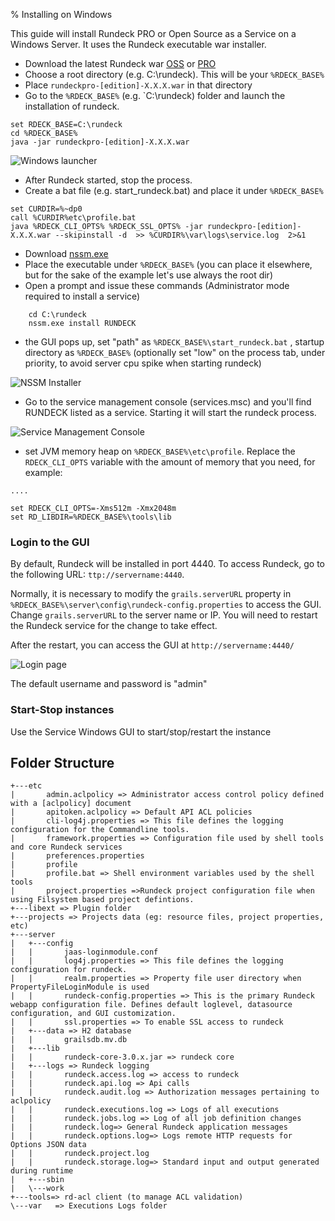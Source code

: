 % Installing on Windows

<!---
Originals:
http://support.rundeck.com/customer/en/portal/articles/2885088-installing-a-single-instance-of-rundeck-pro-cluster-on-windows
http://support.rundeck.com/customer/en/portal/articles/2819414-install-rundeck-pro-team-launcher-on-windows
http://support.rundeck.com/customer/en/portal/articles/2522223-enable-credssp-authentication-windows-
--->


This guide will install Rundeck PRO or Open Source as a Service on a Windows Server. It uses the Rundeck executable war installer.
 
* Download the latest Rundeck war [OSS](http://rundeck.org/downloads.html) or [PRO](http://download.rundeck.com/versions.html)   
* Choose a root directory (e.g. C:\rundeck). This will be your  `%RDECK_BASE%`
* Place `rundeckpro-[edition]-X.X.X.war` in that directory
* Go to the `%RDECK_BASE%` (e.g. `C:\rundeck) folder and launch the installation of rundeck.

```
set RDECK_BASE=C:\rundeck
cd %RDECK_BASE%
java -jar rundeckpro-[edition]-X.X.X.war
```


![Windows launcher](../../figures/windows-launcher.png)


* After Rundeck started, stop the process.
* Create a bat file (e.g. start_rundeck.bat) and place it under `%RDECK_BASE%`


```
set CURDIR=%~dp0
call %CURDIR%etc\profile.bat
java %RDECK_CLI_OPTS% %RDECK_SSL_OPTS% -jar rundeckpro-[edition]-X.X.X.war --skipinstall -d  >> %CURDIR%\var\logs\service.log  2>&1
```

* Download [nssm.exe](http://nssm.cc/)
* Place the executable under `%RDECK_BASE%` (you can place it elsewhere, but for the sake of the example let's use always the root dir)
* Open a prompt and issue these commands (Administrator mode required to install a service)

```
    cd C:\rundeck
    nssm.exe install RUNDECK
```
* the GUI pops up, set "path" as `%RDECK_BASE%\start_rundeck.bat` , startup directory  as `%RDECK_BASE%` (optionally set "low" on the process tab, under priority, to avoid server cpu spike when starting rundeck)

![NSSM Installer](../../figures/nssm-installer.png)


* Go to the service management console (services.msc) and you'll find RUNDECK listed as a service. Starting it will start the rundeck process.

![Service Management Console](../../figures/service-management-console.png) 
 

* set JVM memory heap on `%RDECK_BASE%\etc\profile`. 
Replace the `RDECK_CLI_OPTS` variable with the amount of memory that you need, for example:

```
....

set RDECK_CLI_OPTS=-Xms512m -Xmx2048m
set RD_LIBDIR=%RDECK_BASE%\tools\lib
```
 

### Login to the GUI
 
By default, Rundeck will be installed in port 4440. To access Rundeck, go to the following URL: `ttp://servername:4440`.
 
Normally, it is necessary to modify the `grails.serverURL` property in `%RDECK_BASE%\server\config\rundeck-config.properties` to access the GUI.
Change `grails.serverURL` to the server name or IP. You will need to restart
the Rundeck service for the change to take effect.

After the restart, you can access the GUI at `http://servername:4440/`

![Login page](../../figures/login-page.png)


The default username and password is "admin"

### Start-Stop instances

Use the Service Windows GUI to start/stop/restart the instance
 

## Folder Structure
 
```
+---etc
|       admin.aclpolicy => Administrator access control policy defined with a [aclpolicy] document
|       apitoken.aclpolicy => Default API ACL policies
|       cli-log4j.properties => This file defines the logging configuration for the Commandline tools.
|       framework.properties => Configuration file used by shell tools and core Rundeck services
|       preferences.properties
|       profile
|       profile.bat => Shell environment variables used by the shell tools
|       project.properties =>Rundeck project configuration file when using Filsystem based project defintions.
+---libext => Plugin folder
+---projects => Projects data (eg: resource files, project properties, etc)
+---server
|   +---config
|   |       jaas-loginmodule.conf
|   |       log4j.properties => This file defines the logging configuration for rundeck.
|   |       realm.properties => Property file user directory when PropertyFileLoginModule is used
|   |       rundeck-config.properties => This is the primary Rundeck webapp configuration file. Defines default loglevel, datasource configuration, and GUI customization.
|   |       ssl.properties => To enable SSL access to rundeck
|   +---data => H2 database
|   |       grailsdb.mv.db
|   +---lib
|   |       rundeck-core-3.0.x.jar => rundeck core 
|   +---logs => Rundeck logging 
|   |       rundeck.access.log => access to rundeck
|   |       rundeck.api.log => Api calls
|   |       rundeck.audit.log => Authorization messages pertaining to aclpolicy
|   |       rundeck.executions.log => Logs of all executions
|   |       rundeck.jobs.log => Log of all job definition changes
|   |       rundeck.log=> General Rundeck application messages
|   |       rundeck.options.log=> Logs remote HTTP requests for Options JSON data
|   |       rundeck.project.log
|   |       rundeck.storage.log=> Standard input and output generated during runtime
|   +---sbin
|   \---work
+---tools=> rd-acl client (to manage ACL validation)
\---var   => Executions Logs folder
```
